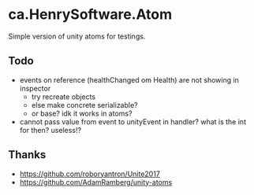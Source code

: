# ca.HenrySoftware.Atom

Simple version of unity atoms for testings.

## Todo

- events on reference (healthChanged om Health) are not showing in inspector
  - try recreate objects
  - else make concrete serializable?
  - or base? idk it works in atoms?
- cannot pass value from event to unityEvent in handler? what is the int for then? useless!?

## Thanks

- <https://github.com/roboryantron/Unite2017>
- <https://github.com/AdamRamberg/unity-atoms>
